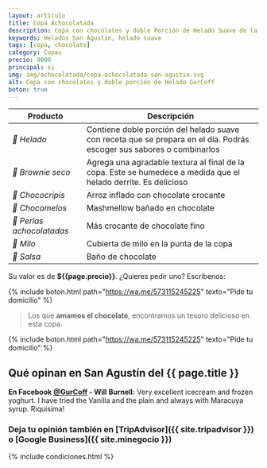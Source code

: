 ```yaml
---
layout: articulo
title: Copa Achocolatada
description: Copa con chocolates y doble Porción de Helado Suave de la Heladería GurCoff de San Agustín Huila
keywords: Helados San Agustin, helado suave
tags: [copa, chocolate]
category: Copas
precio: 9000
principal: si
img: img/achocolatada/copa-achocolatada-san-agustin.svg
alt: Copa con chocolates y doble porción de Helado GurCoff
boton: true
---
```

| Producto | Descripción |
| ----------- | ------ |
| *🍦 Helado* | Contiene doble porción del helado suave con receta que se prepara en el día. Podrás escoger sus sabores o combinarlos |
| *🥮 Brownie seco* | Agrega una agradable textura al final de la copa. Este se humedece a medida que el helado derrite. Es delicioso |
| *🍫 Chococripis* | Arroz inflado con chocolate crocante |
| *🍫 Chocomelos* | Mashmellow bañado en chocolate |
| *🍫 Perlas achocolatadas* | Más crocante de chocolate fino |
| *🍫 Milo* | Cubierta de milo en la punta de la copa |
| *🍫 Salsa* | Baño de chocolate |

Su valor es de **${{page.precio}}**. ¿Quieres pedir uno? Escríbenos:

{% include boton.html path="https://wa.me/573115245225" texto="Pide tu domicilio" %}

>Los que **amamos el chocolate**, encontramos un tesoro delicioso en esta copa.

{% include boton.html path="https://wa.me/573115245225" texto="Pide tu domicilio" %}

## Qué opinan en San Agustín del {{ page.title }}

**En Facebook [@GurCoff]({{site.facebook}}) - Will Burnell:** Very excellent icecream and frozen yoghurt. I have tried the Vanilla and the plain and always with Maracuya syrup. Riquisima!

### Deja tu opinión también en [TripAdvisor]({{ site.tripadvisor }}) o [Google Business]({{ site.minegocio }})

{% include condiciones.html %}
